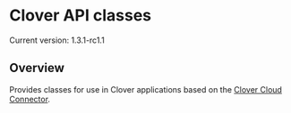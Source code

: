 # Clover API classes

<!---
!!NOTE!!  The following is automatically updated to reflect the npm version.
See the package.json postversion script, which maps to scripts/postversion.sh
Do not change this or the versioning may not reflect the npm version correctly.
--->
Current version: 1.3.1-rc1.1

## Overview

Provides classes for use in Clover applications based on the [Clover Cloud Connector](https://github.com/clover/remote-pay-cloud).
